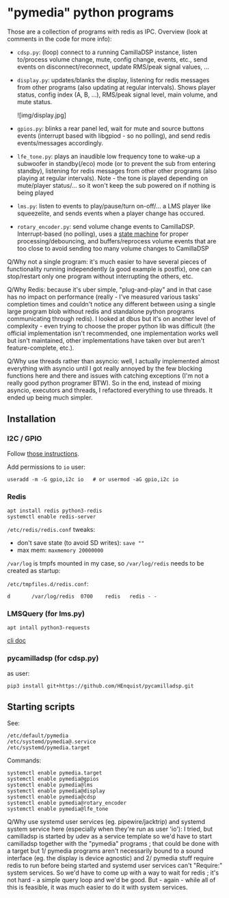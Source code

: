 # "pymedia" python programs

Those are a collection of programs with redis as IPC. Overview (look at comments
in the code for more info):

- `cdsp.py`: (loop) connect to a running CamillaDSP instance, listen to/process
  volume change, mute, config change, events, etc., send events on
  disconnect/reconnect, update RMS/peak signal values, ...

- `display.py`: updates/blanks the display, listening for redis messages from
  other programs (also updating at regular intervals). Shows player status,
  config index (A, B, ...), RMS/peak signal level, main volume, and mute status.

  ![img/display.jpg]

- `gpios.py`: blinks a rear panel led, wait for mute and source buttons events
  (interrupt based with libgpiod - so no polling), and send redis
  events/messages accordingly.

- `lfe_tone.py`: plays an inaudible low frequency tone to wake-up a subwoofer in
  standby(/eco) mode (or to prevent the sub from entering standby), listening
  for redis messages from other other programs (also playing at regular
  intervals). Note - the tone is played depending on mute/player status/... so
  it won't keep the sub powered on if nothing is being played

- `lms.py`: listen to events to play/pause/turn on-off/... a LMS player like
  squeezelite, and sends events when a player change has occured.

- `rotary_encoder.py`: send volume change events to CamillaDSP. Interrupt-based
  (no polling), uses a [state machine](https://github.com/buxtronix/arduino/tree/master/libraries/Rotary)
  for proper processing/debouncing, and buffers/reprocess volume events that are
  too close to avoid sending too many volume changes to CamillaDSP


Q/Why not a single program: it's much easier to have several pieces of
functionality running independently (a good example is postfix), one can
stop/restart only one program without interrupting the others, etc.

Q/Why Redis: because it's uber simple, "plug-and-play" and in that case has no
impact on performance (really - I've measured various tasks' completion times
and couldn't notice any different between using a single large program blob
without redis and standalone python programs communicating through redis). I
looked at dbus but it's on another level of complexity - even trying to choose
the proper python lib was difficult (the official implementation isn't
recommended, one implementation works well but isn't maintained, other
implementations have taken over but aren't feature-complete, etc.).

Q/Why use threads rather than asyncio: well, I actually implemented almost
everything with asyncio until I got really annoyed by the few blocking functions
here and there and issues with catching exceptions (I'm not a really good python
programer BTW). So in the end, instead of mixing asyncio, executors and
threads, I refactored everything to use threads. It ended up being much simpler.


## Installation

### I2C / GPIO

Follow [those instructions](i2c_gpio.md).

Add permissions to `io` user:

```
useradd -m -G gpio,i2c io	# or usermod -aG gpio,i2c io
```


### Redis

```
apt install redis python3-redis
systemctl enable redis-server
```

`/etc/redis/redis.conf` tweaks:
- don't save state (to avoid SD writes): `save ""`
- max mem: `maxmemory 20000000`

`/var/log` is tmpfs mounted in my case, so `/var/log/redis` needs to be created
as startup:

`/etc/tmpfiles.d/redis.conf`:

```
d       /var/log/redis  0700    redis   redis - -
```

### LMSQuery (for lms.py)

`apt intall python3-requests`

[cli doc](https://github.com/elParaguayo/LMS-CLI-Documentation/blob/master/LMS-CLI.md)

### pycamilladsp (for cdsp.py)

as user:

```
pip3 install git+https://github.com/HEnquist/pycamilladsp.git
```

## Starting scripts

See:

```
/etc/default/pymedia
/etc/systemd/pymedia@.service
/etc/systemd/pymedia.target
```

Commands:

```
systemctl enable pymedia.target
systemctl enable pymedia@gpios
systemctl enable pymedia@lms
systemctl enable pymedia@display
systemctl enable pymedia@cdsp
systemctl enable pymedia@rotary_encoder
systemctl enable pymedia@lfe_tone
```

Q/Why use systemd user services (eg. pipewire/jacktrip) and systemd system
service here (especially when they're run as user 'io'): I tried, but camilladsp
is started by udev as a service template so we'd have to start camilladsp
together with the "pymedia" programs ; that could be done with a target but 1/
pymedia programs aren't necessarily bound to a sound interface (eg. the display
is device agnostic) and 2/ pymedia stuff require redis to run before being
started and systemd user services can't "Require:" system services. So we'd
have to come up with a way to wait for redis ; it's not hard - a simple query
loop and we'd be good. But - again - while all of this is feasible, it was much
easier to do it with system services.

